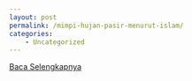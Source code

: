 ```yaml
---
layout: post
permalink: /mimpi-hujan-pasir-menurut-islam/
categories:
    - Uncategorized
---
```


[Baca Selengkapnya](/09)
